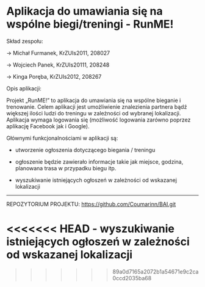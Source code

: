 # Aplikacja do umawiania się na wspólne biegi/treningi - RunME!
Skład zespołu:

-> Michał Furmanek, KrZUIs2011, 208027

-> Wojciech Panek, KrZUIs20111, 208248

-> Kinga Poręba, KrZUIs2012, 208267


Opis aplikacji:

Projekt „RunME!” to aplikacja do umawiania się na wspólne bieganie i trenowanie. 
Celem aplikacji jest umożliwienie znalezienia partnera bądź większej ilości ludzi do treningu w zależności od wybranej lokalizacji. 
Aplikacja wymaga logowania się (możliwość logowania zarówno poprzez aplikację Facebook jak i Google). 

Głównymi funkcjonalnościami w aplikacji są: 

- utworzenie ogłoszenia dotyczącego biegania / treningu

- ogłoszenie będzie zawierało informacje takie jak miejsce, godzina, planowana trasa w przypadku biegu itp.

- wyszukiwanie istniejących ogłoszeń w zależności od wskazanej lokalizacji


------------------------------------------------------------------------------------------------------------------------------

REPOZYTORIUM PROJEKTU:
https://github.com/Coumarinn/BAI.git

<<<<<<< HEAD
	- wyszukiwanie istniejących ogłoszeń w zależności od wskazanej lokalizacji 
=======
>>>>>>> 89a0d7165a2072b1a54671e9c2ca0ccd2035ba68
